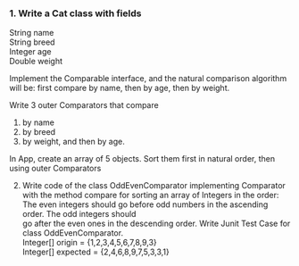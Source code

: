### 1. Write a Cat class with fields
  String name  
  String breed  
  Integer age  
  Double weight  
  
  Implement the Comparable interface, and the natural comparison algorithm will be: first compare by name, then by age, then by weight.  
  
Write 3 outer Comparators that compare  
  1. by name  
  2. by breed   
  3. by weight, and then by age.  
  
In App, create an array of 5 objects. Sort them first in natural order, then using outer Comparators  
  
2. Write code of the class OddEvenComparator implementing Comparator with the method compare for sorting an array of Integers in the order:
    The even integers should go before odd numbers in the ascending order. The odd integers should  
    go after the even ones in the descending order. Write Junit Test Case for class OddEvenComparator.  
Integer[] origin = {1,2,3,4,5,6,7,8,9,3}  
Integer[] expected = {2,4,6,8,9,7,5,3,3,1}  
